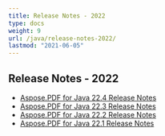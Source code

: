 ```yaml
---
title: Release Notes - 2022
type: docs
weight: 9
url: /java/release-notes-2022/
lastmod: "2021-06-05"
---
```


## **Release Notes - 2022**

- [Aspose.PDF for Java 22.4 Release Notes](/pdf/java/aspose-pdf-for-java-22-4-release-notes/)
- [Aspose.PDF for Java 22.3 Release Notes](/pdf/java/aspose-pdf-for-java-22-3-release-notes/)
- [Aspose.PDF for Java 22.2 Release Notes](/pdf/java/aspose-pdf-for-java-22-2-release-notes/)
- [Aspose.PDF for Java 22.1 Release Notes](/pdf/java/aspose-pdf-for-java-22-1-release-notes/)



